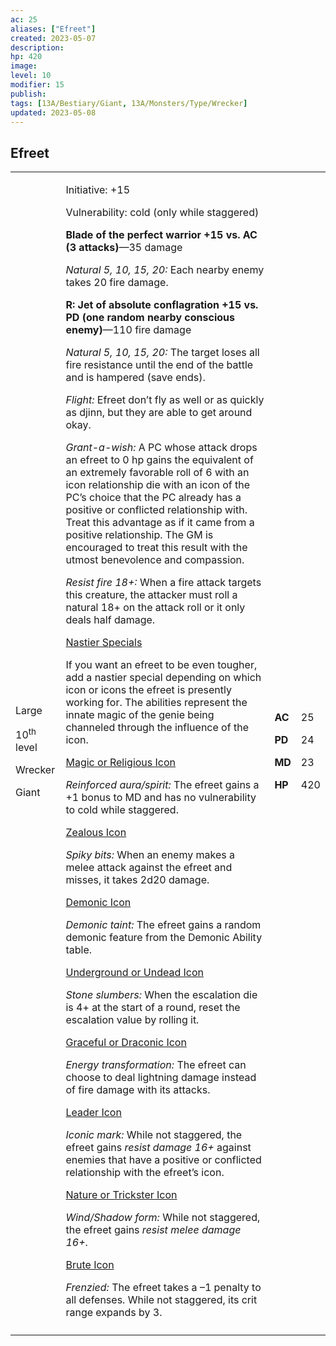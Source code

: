 ```yaml
---
ac: 25
aliases: ["Efreet"]
created: 2023-05-07
description: 
hp: 420
image: 
level: 10
modifier: 15
publish: 
tags: [13A/Bestiary/Giant, 13A/Monsters/Type/Wrecker]
updated: 2023-05-08
---
```


## Efreet

<table>
<colgroup>
<col style="width: 16%" />
<col style="width: 71%" />
<col style="width: 5%" />
<col style="width: 6%" />
</colgroup>
<tbody>
<tr class="odd">
<td><p>Large</p>
<p>10<sup>th</sup> level</p>
<p>Wrecker</p>
<p>Giant</p></td>
<td><p>Initiative: +15</p>
<p>Vulnerability: cold (only while staggered)</p>
<p><strong>Blade of the perfect warrior +15 vs. AC (3
attacks)</strong>—35 damage</p>
<p><em>Natural 5, 10, 15, 20:</em> Each nearby enemy takes 20 fire
damage.</p>
<p><strong>R: Jet of absolute conflagration +15 vs. PD (one random
nearby conscious enemy)</strong>—110 fire damage</p>
<p><em>Natural 5, 10, 15, 20:</em> The target loses all fire resistance
until the end of the battle and is hampered (save ends).</p>
<p><em>Flight:</em> Efreet don’t fly as well or as quickly as djinn, but
they are able to get around okay.</p>
<p><em>Grant-a-wish:</em> A PC whose attack drops an efreet to 0 hp
gains the equivalent of an extremely favorable roll of 6 with an icon
relationship die with an icon of the PC’s choice that the PC already has
a positive or conflicted relationship with. Treat this advantage as if
it came from a positive relationship. The GM is encouraged to treat this
result with the utmost benevolence and compassion.</p>
<p><em>Resist fire 18+:</em> When a fire attack targets this creature,
the attacker must roll a natural 18+ on the attack roll or it only deals
half damage.</p>
<p><u>Nastier Specials</u></p>
<p>If you want an efreet to be even tougher, add a nastier special
depending on which icon or icons the efreet is presently working for.
The abilities represent the innate magic of the genie being channeled
through the influence of the icon.</p>
<p><u>Magic or Religious Icon</u></p>
<p><em>Reinforced aura/spirit:</em> The efreet gains a +1 bonus to MD
and has no vulnerability to cold while staggered.</p>
<p><u>Zealous Icon</u></p>
<p><em>Spiky bits:</em> When an enemy makes a melee attack against the
efreet and misses, it takes 2d20 damage.</p>
<p><u>Demonic Icon</u></p>
<p><em>Demonic taint:</em> The efreet gains a random demonic feature
from the Demonic Ability table.</p>
<p><u>Underground or Undead Icon</u></p>
<p><em>Stone slumbers:</em> When the escalation die is 4+ at the start
of a round, reset the escalation value by rolling it.</p>
<p><u>Graceful or Draconic Icon</u></p>
<p><em>Energy transformation:</em> The efreet can choose to deal
lightning damage instead of fire damage with its attacks.</p>
<p><u>Leader Icon</u></p>
<p><em>Iconic mark:</em> While not staggered, the efreet gains
<em>resist damage 16+</em> against enemies that have a positive or
conflicted relationship with the efreet’s icon.</p>
<p><u>Nature or Trickster Icon</u></p>
<p><em>Wind/Shadow form:</em> While not staggered, the efreet gains
<em>resist melee damage 16+</em>.</p>
<p><u>Brute Icon</u></p>
<p><em>Frenzied:</em> The efreet takes a –1 penalty to all defenses.
While not staggered, its crit range expands by 3.</p></td>
<td><p><strong>AC</strong></p>
<p><strong>PD</strong></p>
<p><strong>MD</strong></p>
<p><strong>HP</strong></p></td>
<td><p>25</p>
<p>24</p>
<p>23</p>
<p>420</p></td>
</tr>
<tr class="even">
<td></td>
<td></td>
<td></td>
<td></td>
</tr>
</tbody>
</table>

